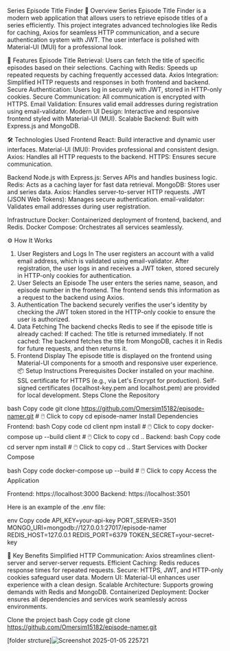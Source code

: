 Series Episode Title Finder
📖 Overview
Series Episode Title Finder is a modern web application that allows users to retrieve episode titles of a series efficiently. This project integrates advanced technologies like Redis for caching, Axios for seamless HTTP communication, and a secure authentication system with JWT. The user interface is polished with Material-UI (MUI) for a professional look.

🚀 Features
Episode Title Retrieval: Users can fetch the title of specific episodes based on their selections.
Caching with Redis: Speeds up repeated requests by caching frequently accessed data.
Axios Integration: Simplified HTTP requests and responses in both frontend and backend.
Secure Authentication: Users log in securely with JWT, stored in HTTP-only cookies.
Secure Communication: All communication is encrypted with HTTPS.
Email Validation: Ensures valid email addresses during registration using email-validator.
Modern UI Design: Interactive and responsive frontend styled with Material-UI (MUI).
Scalable Backend: Built with Express.js and MongoDB.

🛠️ Technologies Used
Frontend
React: Build interactive and dynamic user interfaces.
Material-UI (MUI): Provides professional and consistent design.
Axios: Handles all HTTP requests to the backend.
HTTPS: Ensures secure communication.

Backend
Node.js with Express.js: Serves APIs and handles business logic.
Redis: Acts as a caching layer for fast data retrieval.
MongoDB: Stores user and series data.
Axios: Handles server-to-server HTTP requests.
JWT (JSON Web Tokens): Manages secure authentication.
email-validator: Validates email addresses during user registration.

Infrastructure
Docker: Containerized deployment of frontend, backend, and Redis.
Docker Compose: Orchestrates all services seamlessly.

⚙️ How It Works
1. User Registers and Logs In
The user registers an account with a valid email address, which is validated using email-validator.
After registration, the user logs in and receives a JWT token, stored securely in HTTP-only cookies for authentication.
2. User Selects an Episode
The user enters the series name, season, and episode number in the frontend.
The frontend sends this information as a request to the backend using Axios.
3. Authentication
The backend securely verifies the user's identity by checking the JWT token stored in the HTTP-only cookie to ensure the user is authorized.
4. Data Fetching
The backend checks Redis to see if the episode title is already cached:
If cached: The title is returned immediately.
If not cached: The backend fetches the title from MongoDB, caches it in Redis for future requests, and then returns it.
5. Frontend Display
The episode title is displayed on the frontend using Material-UI components for a smooth and responsive user experience.
📦 Setup Instructions
Prerequisites
Docker installed on your machine.
SSL certificate for HTTPS (e.g., via Let's Encrypt for production).
Self-signed certificates (localhost-key.pem and localhost.pem) are provided for local development.
Steps
Clone the Repository

bash
Copy code
git clone https://github.com/Omersim15182/episode-namer.git  # 🖱️ Click to copy
cd episode-namer
Install Dependencies
Frontend:
bash
Copy code
cd client
npm install  # 🖱️ Click to copy
docker-compose up --build client  # 🖱️ Click to copy
cd ..
Backend:
bash
Copy code
cd server
npm install  # 🖱️ Click to copy
cd ..
Start Services with Docker Compose 

bash
Copy code
docker-compose up --build  # 🖱️ Click to copy
Access the Application

Frontend: https://localhost:3000
Backend: https://localhost:3501

Here is an example of the .env file:

env
Copy code
API_KEY=your-api-key
PORT_SERVER=3501
MONGO_URI=mongodb://127.0.0.1:27017/episode-namer
REDIS_HOST=127.0.0.1
REDIS_PORT=6379
TOKEN_SECRET=your-secret-key

🌟 Key Benefits
Simplified HTTP Communication: Axios streamlines client-server and server-server requests.
Efficient Caching: Redis reduces response times for repeated requests.
Secure: HTTPS, JWT, and HTTP-only cookies safeguard user data.
Modern UI: Material-UI enhances user experience with a clean design.
Scalable Architecture: Supports growing demands with Redis and MongoDB.
Containerized Deployment: Docker ensures all dependencies and services work seamlessly across environments.

Clone the project
bash
Copy code
git clone https://github.com/Omersim15182/episode-namer.git


[folder strcture]![Screenshot 2025-01-05 225721](https://github.com/user-attachments/assets/f0f62fe6-583e-4a70-a24b-592e5d92150b)

